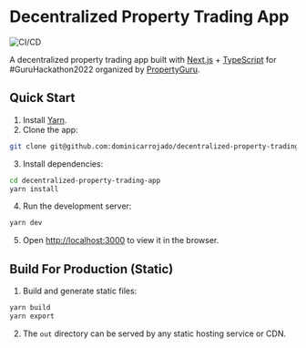 # Decentralized Property Trading App

![CI/CD](https://github.com/dominicarrojado/decentralized-property-trading-app/workflows/CI/CD/badge.svg)

A decentralized property trading app built with [Next.js](https://nextjs.org/) + [TypeScript](https://www.typescriptlang.org/) for #GuruHackathon2022 organized by [PropertyGuru](https://github.com/propertyguru).

## Quick Start

1. Install [Yarn](https://yarnpkg.com/lang/en/docs/install/).
2. Clone the app:

```bash
git clone git@github.com:dominicarrojado/decentralized-property-trading-app.git
```

3. Install dependencies:

```bash
cd decentralized-property-trading-app
yarn install
```

4. Run the development server:

```bash
yarn dev
```

5. Open [http://localhost:3000](http://localhost:3000) to view it in the browser.

## Build For Production (Static)

1. Build and generate static files:

```bash
yarn build
yarn export
```

2. The `out` directory can be served by any static hosting service or CDN.
